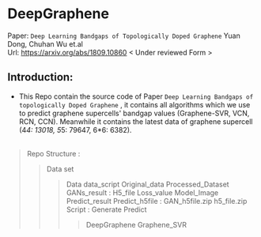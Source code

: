 # DeepGraphene
 Paper: `Deep Learning Bandgaps of Topologically Doped Graphene` Yuan Dong, Chuhan Wu et.al <br/>
         Url: https://arxiv.org/abs/1809.10860  < Under reviewed Form >
## Introduction:
*   This Repo contain the source code of Paper `Deep Learning Bandgaps of topologically Doped Graphene` , it contains all algorithms which we use to predict graphene supercells' bandgap values (Graphene-SVR, VCN, RCN, CCN). Meanwhile it contains the latest data of graphene supercell (4*4: 13018, 5*5: 79647, 6*6: 6382).
<br/><br/>
> Repo Structure : 
>> Data set
>>> Data
>>> data_script
>>> Original_data
>>> Processed_Dataset
>> GANs_result :
>>> H5_file
>>> Loss_value
>>> Model_Image
>>> Predict_result
>> Predict_h5file :
>>> GAN_h5file.zip
>>> h5_file.zip
>> Script :
>>> Generate
>>> Predict
>>>> DeepGraphene
>>>> Graphene_SVR
